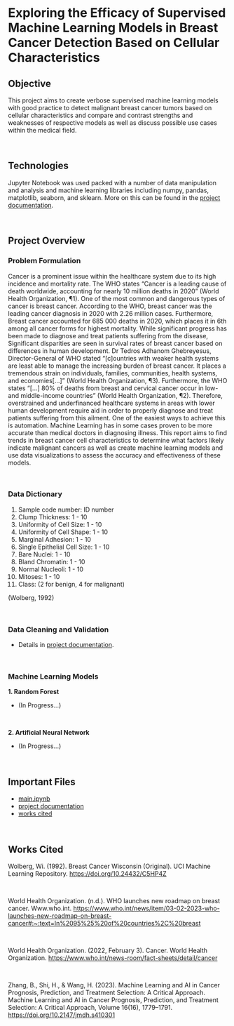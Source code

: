 # Exploring the Efficacy of Supervised Machine Learning Models in Breast Cancer Detection Based on Cellular Characteristics

## Objective
This project aims to create verbose supervised machine learning models with good practice to detect malignant breast cancer tumors based on cellular characteristics and compare and contrast strengths and weaknesses of respective models as well as discuss possible use cases within the medical field. 

<br>

## Technologies
Jupyter Notebook was used packed with a number of data manipulation and analysis and machine learning libraries including numpy, pandas, matplotlib, seaborn, and sklearn. More on this can be found in the [project documentation](https://github.com/cdailey2/Breast_Cancer_Detection/blob/main/docs/project_documentation.md).

<br>

## Project Overview
### Problem Formulation
Cancer is a prominent issue within the healthcare system due to its high incidence and mortality rate. The WHO states “Cancer is a leading cause of death worldwide, accounting for nearly 10 million deaths in 2020” (World Health Organization, ¶1). One of the most common and dangerous types of cancer is breast cancer. According to the WHO, breast cancer was the leading cancer diagnosis in 2020 with 2.26 million cases. Furthermore, Breast cancer accounted for 685 000 deaths in 2020, which places it in 6th among all cancer forms for highest mortality. While significant progress has been made to diagnose and treat patients suffering from the disease, Significant disparities are seen in survival rates of breast cancer based on differences in human development. Dr Tedros Adhanom Ghebreyesus, Director-General of WHO stated “[c]ountries with weaker health systems are least able to manage the increasing burden of breast cancer. It places a tremendous strain on individuals, families, communities, health systems, and economies[...]” (World Health Organization, ¶3). Furthermore, the WHO states “[...] 80% of deaths from breast and cervical cancer occur in low- and middle-income countries” (World Health Organization, ¶2). Therefore, overstrained and underfinanced healthcare systems in areas with lower human development require aid in order to properly diagnose and treat patients suffering from this ailment. One of the easiest ways to achieve this is automation. Machine Learning has in some cases proven to be more accurate than medical doctors in diagnosing illness. This report aims to find trends in breast cancer cell characteristics to determine what factors likely indicate malignant cancers as well as create machine learning models and use data visualizations to assess the accuracy and effectiveness of these models.

<br>

### Data Dictionary
1. Sample code number:            ID number
2. Clump Thickness:               1 - 10
3. Uniformity of Cell Size:       1 - 10
4. Uniformity of Cell Shape:      1 - 10
5. Marginal Adhesion:             1 - 10
6. Single Epithelial Cell Size:   1 - 10
7. Bare Nuclei:                   1 - 10
8. Bland Chromatin:               1 - 10
9. Normal Nucleoli:               1 - 10
10. Mitoses:                      1 - 10
11. Class:                        (2 for benign, 4 for malignant)

(Wolberg, 1992)

<br>

### Data Cleaning and Validation
- Details in [project documentation](https://github.com/cdailey2/Breast_Cancer_Detection/blob/main/docs/project_documentation.md).

<br>

### Machine Learning Models
**1. Random Forest** 
<br>
  - (In Progress...)
<br>

**2. Artificial Neural Network**
<br>
  - (In Progress...)
<br>

## Important Files<br>

- [main.ipynb](https://github.com/cdailey2/Breast_Cancer_Detection/blob/main/src/main.ipynb)
- [project documentation](https://github.com/cdailey2/Breast_Cancer_Detection/blob/main/docs/project_documentation.md)
- [works cited](https://github.com/cdailey2/Breast_Cancer_Detection/blob/main/docs/works_cited.md)

<br>

## Works Cited<br>
Wolberg, Wi. (1992). Breast Cancer Wisconsin (Original). UCI Machine Learning Repository. https://doi.org/10.24432/C5HP4Z

<br>

World Health Organization. (n.d.). WHO launches new roadmap on breast cancer. Www.who.int. https://www.who.int/news/item/03-02-2023-who-launches-new-roadmap-on-breast-cancer#:~:text=In%2095%25%20of%20countries%2C%20breast

<br>

World Health Organization. (2022, February 3). Cancer. World Health Organization. https://www.who.int/news-room/fact-sheets/detail/cancer

<br>

Zhang, B., Shi, H., & Wang, H. (2023). Machine Learning and AI in Cancer Prognosis, Prediction, and Treatment Selection: A Critical Approach. Machine Learning and AI in Cancer Prognosis, Prediction, and Treatment Selection: A Critical Approach, Volume 16(16), 1779–1791. https://doi.org/10.2147/jmdh.s410301




